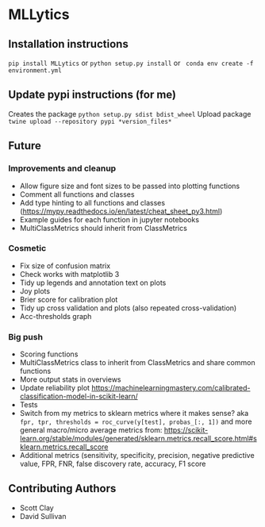 # MLLytics

## Installation instructions 
```pip install MLLytics```
or
```python setup.py install```
or
``` conda env create -f environment.yml```

## Update pypi instructions (for me)
Creates the package
```python setup.py sdist bdist_wheel```
Upload package
```twine upload --repository pypi *version_files*```

## Future
### Improvements and cleanup
* Allow figure size and font sizes to be passed into plotting functions
* Comment all functions and classes
* Add type hinting to all functions and classes (https://mypy.readthedocs.io/en/latest/cheat_sheet_py3.html)
* Example guides for each function in jupyter notebooks
* MultiClassMetrics should inherit from ClassMetrics

### Cosmetic
* Fix size of confusion matrix 
* Check works with matplotlib 3
* Tidy up legends and annotation text on plots
* Joy plots
* Brier score for calibration plot
* Tidy up cross validation and plots (also repeated cross-validation)
* Acc-thresholds graph



### Big push
* Scoring functions
* MultiClassMetrics class to inherit from ClassMetrics and share common functions
* More output stats in overviews
* Update reliability plot https://machinelearningmastery.com/calibrated-classification-model-in-scikit-learn/
* Tests
* Switch from my metrics to sklearn metrics where it makes sense? aka 
```fpr, tpr, thresholds = roc_curve(y[test], probas_[:, 1])```
and more general macro/micro average metrics from: https://scikit-learn.org/stable/modules/generated/sklearn.metrics.recall_score.html#sklearn.metrics.recall_score
* Additional metrics (sensitivity, specificity, precision, negative predictive value, FPR, FNR, 
false discovery rate, accuracy, F1 score


## Contributing Authors
* Scott Clay
* David Sullivan